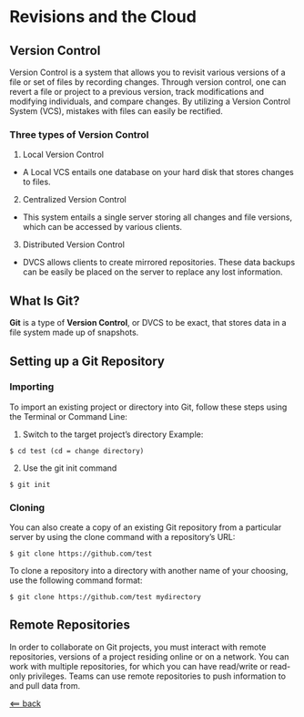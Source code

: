 # Revisions and the Cloud

## Version Control 
Version Control is a system that allows you to revisit various versions of a file or set of files by recording changes. Through version control, one can revert a file or project to a previous version, track modifications and modifying individuals, and compare changes. By utilizing a Version Control System (VCS), mistakes with files can easily be rectified.

### Three types of Version Control 
1. Local Version Control
- A Local VCS entails one database on your hard disk that stores changes to files.

2. Centralized Version Control
- This system entails a single server storing all changes and file versions, which can be accessed by various clients. 

3. Distributed Version Control
- DVCS allows clients to create mirrored repositories. These data backups can be easily be placed on the server to replace any lost information.

## What Is Git?
**Git** is a type of **Version Control**, or DVCS to be exact, that stores data in a file system made up of snapshots.

## Setting up a Git Repository 

### Importing
To import an existing project or directory into Git, follow these steps using the Terminal or Command Line:

1. Switch to the target project’s directory
Example:

```
$ cd test (cd = change directory)
```

2. Use the git init command

```
$ git init
```

### Cloning
You can also create a copy of an existing Git repository from a particular server by using the clone command with a repository’s URL:

```
$ git clone https://github.com/test
```

To clone a repository into a directory with another name of your choosing, use the following command format:

```
$ git clone https://github.com/test mydirectory
```

## Remote Repositories 
In order to collaborate on Git projects, you must interact with remote repositories, versions of a project residing online or on a network. You can work with multiple repositories, for which you can have read/write or read-only privileges. Teams can use remote repositories to push information to and pull data from.

[<== back](https://nickdeans.github.io/reading-notes/)
